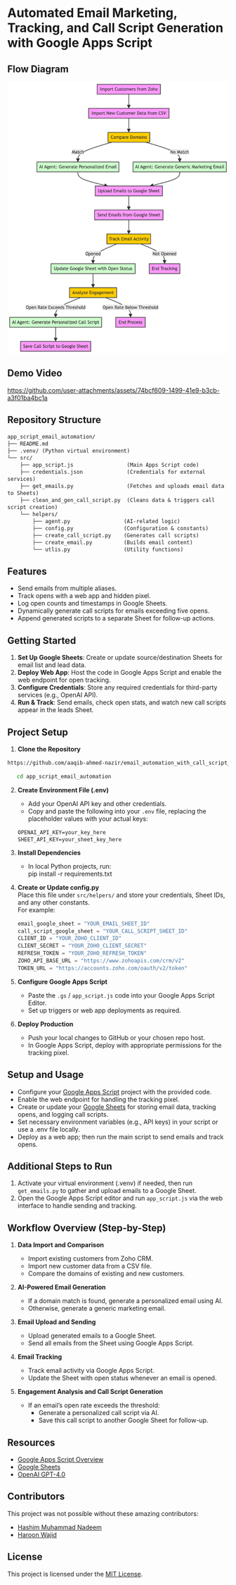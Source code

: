# Automated Email Marketing, Tracking, and Call Script Generation with Google Apps Script

## Flow Diagram
![System Flow Diagram](docs/diagram.png)

## Demo Video
https://github.com/user-attachments/assets/74bcf609-1499-41e9-b3cb-a3f01ba4bc1a

## Repository Structure
```text
app_script_email_automation/
├── README.md
├── .venv/ (Python virtual environment)
└── src/
    ├── app_script.js                 (Main Apps Script code)
    ├── credentials.json              (Credentials for external services)
    ├── get_emails.py                 (Fetches and uploads email data to Sheets)
    ├── clean_and_gen_call_script.py  (Cleans data & triggers call script creation)
    └── helpers/
        ├── agent.py                 (AI-related logic)
        ├── config.py                (Configuration & constants)
        ├── create_call_script.py    (Generates call scripts)
        ├── create_email.py          (Builds email content)
        └── utlis.py                 (Utility functions)
```

## Features
- Send emails from multiple aliases.
- Track opens with a web app and hidden pixel.
- Log open counts and timestamps in Google Sheets.
- Dynamically generate call scripts for emails exceeding five opens.
- Append generated scripts to a separate Sheet for follow-up actions.

## Getting Started
1. **Set Up Google Sheets**: Create or update source/destination Sheets for email list and lead data.  
2. **Deploy Web App**: Host the code in Google Apps Script and enable the web endpoint for open tracking.  
3. **Configure Credentials**: Store any required credentials for third-party services (e.g., OpenAI API).  
4. **Run & Track**: Send emails, check open stats, and watch new call scripts appear in the leads Sheet.

## Project Setup
1. **Clone the Repository**  
``` bash
https://github.com/aaqib-ahmed-nazir/email_automation_with_call_script_generation.git
```
``` bash
   cd app_script_email_automation
```
2. **Create Environment File (.env)**  
   - Add your OpenAI API key and other credentials.  
   - Copy and paste the following into your `.env` file, replacing the placeholder values with your actual keys:

   ```env
   OPENAI_API_KEY=your_key_here
   SHEET_API_KEY=your_sheet_key_here
   ```

3. **Install Dependencies**  
   - In local Python projects, run:  
     pip install -r requirements.txt  

4. **Create or Update config.py**  
   Place this file under `src/helpers/` and store your credentials, Sheet IDs, and any other constants.  
   For example:

   ```python
   email_google_sheet = "YOUR_EMAIL_SHEET_ID"
   call_script_google_sheet = "YOUR_CALL_SCRIPT_SHEET_ID"
   CLIENT_ID = "YOUR_ZOHO_CLIENT_ID"
   CLIENT_SECRET = "YOUR_ZOHO_CLIENT_SECRET"
   REFRESH_TOKEN = "YOUR_ZOHO_REFRESH_TOKEN"
   ZOHO_API_BASE_URL = "https://www.zohoapis.com/crm/v2"
   TOKEN_URL = "https://accounts.zoho.com/oauth/v2/token"
   ```

5. **Configure Google Apps Script**  
   - Paste the `.gs` / `app_script.js` code into your Google Apps Script Editor.  
   - Set up triggers or web app deployments as required.

6. **Deploy Production**  
   - Push your local changes to GitHub or your chosen repo host.  
   - In Google Apps Script, deploy with appropriate permissions for the tracking pixel.

## Setup and Usage
- Configure your [Google Apps Script](https://developers.google.com/apps-script) project with the provided code.
- Enable the web endpoint for handling the tracking pixel.
- Create or update your [Google Sheets](https://www.google.com/sheets/about/) for storing email data, tracking opens, and logging call scripts.
- Set necessary environment variables (e.g., API keys) in your script or use a .env file locally.
- Deploy as a web app; then run the main script to send emails and track opens.

## Additional Steps to Run
1. Activate your virtual environment (.venv) if needed, then run `get_emails.py` to gather and upload emails to a Google Sheet.
2. Open the Google Apps Script editor and run `app_script.js` via the web interface to handle sending and tracking.

## Workflow Overview (Step-by-Step)
1. **Data Import and Comparison**  
   - Import existing customers from Zoho CRM.  
   - Import new customer data from a CSV file.  
   - Compare the domains of existing and new customers.

2. **AI-Powered Email Generation**  
   - If a domain match is found, generate a personalized email using AI.  
   - Otherwise, generate a generic marketing email.

3. **Email Upload and Sending**  
   - Upload generated emails to a Google Sheet.  
   - Send all emails from the Sheet using Google Apps Script.

4. **Email Tracking**  
   - Track email activity via Google Apps Script.  
   - Update the Sheet with open status whenever an email is opened.

5. **Engagement Analysis and Call Script Generation**  
   - If an email’s open rate exceeds the threshold:  
     - Generate a personalized call script via AI.  
     - Save this call script to another Google Sheet for follow-up.

## Resources
- [Google Apps Script Overview](https://developers.google.com/apps-script)
- [Google Sheets](https://www.google.com/sheets/about/)
- [OpenAI GPT-4.0](https://openai.com/product/gpt-4)

## Contributors
This project was not possible without these amazing contributors:
- [Hashim Muhammad Nadeem](https://github.com/hash2004)
- [Haroon Wajid](https://github.com/haroonwajid)

## License
This project is licensed under the [MIT License](https://opensource.org/licenses/MIT).
